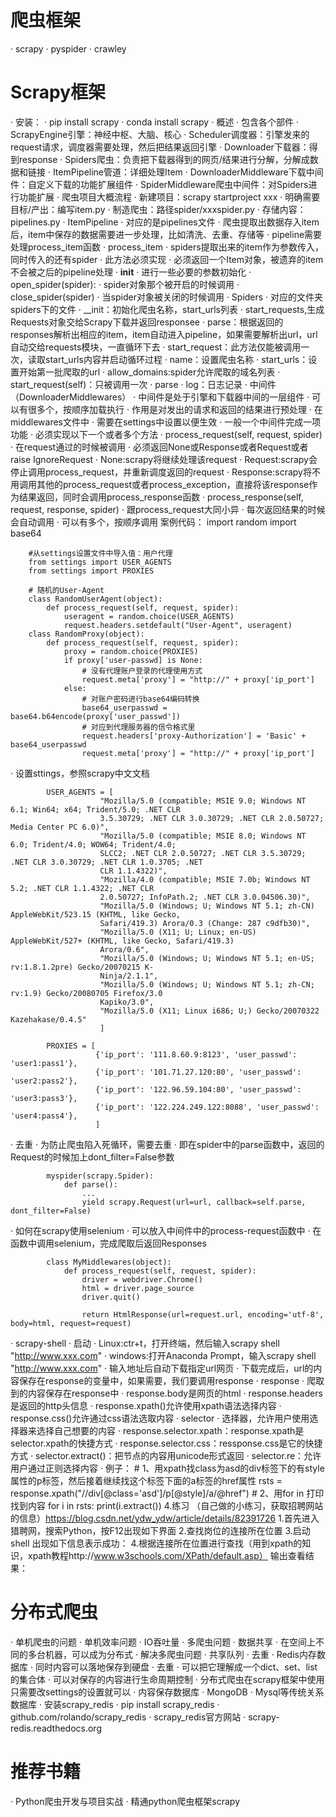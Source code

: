 
# 爬虫框架
· scrapy
· pyspider
· crawley
# Scrapy框架
· 安装：
    · pip install scrapy
    · conda install scrapy
· 概述
    · 包含各个部件
        · ScrapyEngine引擎：神经中枢、大脑、核心
        · Scheduler调度器：引擎发来的request请求，调度器需要处理，然后把结果返回引擎
        · Downloader下载器：得到response
        · Spiders爬虫：负责把下载器得到的网页/结果进行分解，分解成数据和链接
        · ItemPipeline管道：详细处理Item
        · DownloaderMiddleware下载中间件：自定义下载的功能扩展组件
        · SpiderMiddleware爬虫中间件：对Spiders进行功能扩展
· 爬虫项目大概流程
    · 新建项目：scrapy startproject xxx
    · 明确需要目标/产出：编写item.py
    ·  制造爬虫：路径spider/xxxspider.py
    · 存储内容：pipelines.py
· ItemPipeline
    · 对应的是pipelines文件
    · 爬虫提取出数据存入item后，item中保存的数据需要进一步处理，比如清洗、去重、存储等
    · pipeline需要处理process_item函数
        · process_item
            · spiders提取出来的item作为参数传入，同时传入的还有spider
            · 此方法必须实现
            · 必须返回一个Item对象，被遗弃的item不会被之后的pipeline处理
        · __init__
            · 进行一些必要的参数初始化
        · open_spider(spider):
            · spider对象那个被开启的时候调用
        · close_spider(spider)
            · 当spider对象被关闭的时候调用
· Spiders
    · 对应的文件夹spiders下的文件
    · __init：初始化爬虫名称，start_urls列表
    · start_requests,生成Requests对象交给Scrapy下载并返回responsee
    · parse：根据返回的responses解析出相应的item，item自动进入pipeline，如果需要解析出url，url自动交给requests模块，一直循环下去
    · start_request：此方法仅能被调用一次，读取start_urls内容并启动循环过程
    · name：设置爬虫名称
    · start_urls：设置开始第一批爬取的url
    · allow_domains:spider允许爬取的域名列表
    · start_request(self)：只被调用一次
    · parse
    · log：日志记录
· 中间件（DownloaderMiddlewares）
    · 中间件是处于引擎和下载器中间的一层组件
    · 可以有很多个，按顺序加载执行
    · 作用是对发出的请求和返回的结果进行预处理
    · 在middlewares文件中
    · 需要在settings中设置以便生效
    · 一般一个中间件完成一项功能
    · 必须实现以下一个或者多个方法
        · process_request(self, request, spider)
            · 在request通过的时候被调用
            · 必须返回None或Response或者Request或者raise IgnoreRequest
                · None:scrapy将继续处理该request
                · Request:scrapy会停止调用process_request，并重新调度返回的request
                · Response:scrapy将不用调用其他的process_request或者process_exception，直接将该response作为结果返回，同时会调用process_response函数
        · process_response(self, request, response, spider)
            · 跟process_request大同小异
            · 每次返回结果的时候会自动调用
            · 可以有多个，按顺序调用
    案例代码：
        import random
        import base64
        
        #从settings设置文件中导入值：用户代理
        from settings import USER_AGENTS
        from settings import PROXIES
        
        # 随机的User-Agent
        class RandomUserAgent(object):
            def process_request(self, request, spider):
                useragent = random.choice(USER_AGENTS)
                request.headers.setdefault("User-Agent", useragent)
        class RandomProxy(object):
            def process_request(self, request, spider):
                proxy = random.choice(PROXIES)
                if proxy['user-passwd] is None:
                    # 没有代理账户登录的代理使用方式
                    request.meta['proxy'] = "http://" + proxy['ip_port']
                else:
                    # 对账户密码进行base64编码转换
                    base64_userpasswd = base64.b64encode(proxy['user_passwd'])
                    # 对应到代理服务器的信令格式里
                    request.headers['proxy-Authorization'] = 'Basic' + base64_userpasswd
                    request.meta['proxy'] = "http://" + proxy['ip_port']
   · 设置sttings，参照scrapy中文文档
   
            USER_AGENTS = [
	            		"Mozilla/5.0 (compatible; MSIE 9.0; Windows NT 6.1; Win64; x64; Trident/5.0; .NET CLR
	            		3.5.30729; .NET CLR 3.0.30729; .NET CLR 2.0.50727; Media Center PC 6.0)",
	            		"Mozilla/5.0 (compatible; MSIE 8.0; Windows NT 6.0; Trident/4.0; WOW64; Trident/4.0;
	            		SLCC2; .NET CLR 2.0.50727; .NET CLR 3.5.30729; .NET CLR 3.0.30729; .NET CLR 1.0.3705; .NET
	            		CLR 1.1.4322)",
	            		"Mozilla/4.0 (compatible; MSIE 7.0b; Windows NT 5.2; .NET CLR 1.1.4322; .NET CLR
	            		2.0.50727; InfoPath.2; .NET CLR 3.0.04506.30)",
	            		"Mozilla/5.0 (Windows; U; Windows NT 5.1; zh-CN) AppleWebKit/523.15 (KHTML, like Gecko,
	            		Safari/419.3) Arora/0.3 (Change: 287 c9dfb30)",
	            		"Mozilla/5.0 (X11; U; Linux; en-US) AppleWebKit/527+ (KHTML, like Gecko, Safari/419.3)
	            		Arora/0.6",
	            		"Mozilla/5.0 (Windows; U; Windows NT 5.1; en-US; rv:1.8.1.2pre) Gecko/20070215 K-
	            		Ninja/2.1.1",
	            		"Mozilla/5.0 (Windows; U; Windows NT 5.1; zh-CN; rv:1.9) Gecko/20080705 Firefox/3.0
	            		Kapiko/3.0",
	            		"Mozilla/5.0 (X11; Linux i686; U;) Gecko/20070322 Kazehakase/0.4.5"
	            		]           
            
            PROXIES = [
	            	   {'ip_port': '111.8.60.9:8123', 'user_passwd': 'user1:pass1'},
	            	   {'ip_port': '101.71.27.120:80', 'user_passwd': 'user2:pass2'},
	            	   {'ip_port': '122.96.59.104:80', 'user_passwd': 'user3:pass3'},
	            	   {'ip_port': '122.224.249.122:8088', 'user_passwd': 'user4:pass4'},
	            	   ]

   · 去重
        · 为防止爬虫陷入死循环，需要去重
        · 即在spider中的parse函数中，返回的Request的时候加上dont_filter=False参数
        
            myspider(scrapy.Spider):
                def parse():
                    ...
                    yield scrapy.Request(url=url, callback=self.parse, dont_filter=False)
                    
   · 如何在scrapy使用selenium
        · 可以放入中间件中的process-request函数中
        · 在函数中调用selenium，完成爬取后返回Responses
        
            class MyMiddlewares(object):
                def process_request(self, request, spider):
                    driver = webdriver.Chrome()
                    html = driver.page_source
                    driver.quit()
                    
                    return HtmlResponse(url=request.url, encoding='utf-8', body=html, request=request)
· scrapy-shell
    · 启动
        · Linux:ctr+t，打开终端，然后输入scrapy shell "http://www.xxx.com"
        · windows:打开Anaconda Prompt，输入scrapy shell "http://www.xxx.com"
        · 输入地址后自动下载指定url网页
        · 下载完成后，url的内容保存在response的变量中，如果需要，我们要调用response
    · response
        · 爬取到的内容保存在response中
        · response.body是网页的html
        · response.headers是返回的http头信息
        · response.xpath()允许使用xpath语法选择内容
        · response.css()允许通过css语法选取内容
        · selector
            · 选择器，允许用户使用选择器来选择自己想要的内容
            · response.selector.xpath：response.xpath是selector.xpath的快捷方式
            · response.selector.css：ressponse.css是它的快捷方式
            · selector.extract()：把节点的内容用unicode形式返回
            · selector.re：允许用户通过正则选择内容
        · 例子：
            # 1、用xpath找class为asd的div标签下的有style属性的p标签，然后接着继续找这个标签下面的a标签的href属性
            rsts = response.xpath("//div[@class='asd']/p[@style]/a/@href")
            # 2、用for in 打印找到内容
            for i in rsts:
                print(i.extract())
    4.练习 （自己做的小练习，获取招聘网站的信息）https://blog.csdn.net/ydw_ydw/article/details/82391726
        1.首先进入猎聘网，搜索Python，按F12出现如下界面
        2.查找岗位的连接所在位置
        3.启动shell
        出现如下信息表示成功：
        4.根据连接所在位置进行查找（用到xpath的知识，xpath教程http://www.w3schools.com/XPath/default.asp）
        输出查看结果：

# 分布式爬虫
· 单机爬虫的问题
    · 单机效率问题
    · IO吞吐量
· 多爬虫问题
    · 数据共享
    · 在空间上不同的多台机器，可以成为分布式
· 解决多爬虫问题
    · 共享队列
    · 去重
        · Redis内存数据库
            · 同时内容可以落地保存到硬盘
            · 去重
            · 可以把它理解成一个dict、set、list的集合体
            · 可以对保存的内容进行生命周期控制
· 分布式爬虫在scrapy框架中使用只需要改settings的设置就可以
· 内容保存数据库
    · MongoDB
    · Mysql等传统关系数据库
· 安装scrapy_redis
    · pip install scrapy_redis
    · github.com/rolando/scrapy_redis
· scrapy_redis官方网站
    · scrapy-redis.readthedocs.org
# 推荐书籍
   · Python爬虫开发与项目实战
   · 精通python爬虫框架scrapy